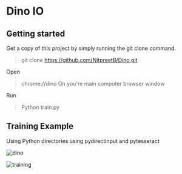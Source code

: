 # Dino IO

## Getting started

Get a copy of this project by simply running the git clone command.
> git clone https://github.com/NitpreetB/Dino.git

Open 
> chrome://dino
On you're main computer browser window 

Run 
> Python train.py

## Training Example

Using Python directories using pydirectinput and pytesseract 

![dino](https://user-images.githubusercontent.com/65519637/230751693-a0d55ffc-71e1-48c3-b1d1-aebb0a749929.gif)

![training](https://user-images.githubusercontent.com/65519637/230751695-a3724c14-60e2-4d40-bee7-dfb5aa3cefd6.gif)



